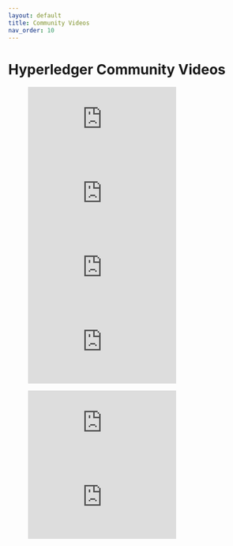 ```yaml
---
layout: default
title: Community Videos
nav_order: 10
---
```

[//]: # (SPDX-License-Identifier: CC-BY-4.0)

# Hyperledger Community Videos
<div>
   <figure class="third">
  <iframe
    src="https://youtube/embed/z2mkIyEdYbFH39vd"
    frameborder="0" webkitAllowFullScreen mozallowfullscreen allowFullScreen>
  </iframe>
  <iframe
    src="https://www.youtube.com/embed/wllQdVYqE8w"
    frameborder="0" webkitAllowFullScreen mozallowfullscreen allowFullScreen>
  </iframe>
  <iframe
    src="https://www.youtube.com/embed/ygQmjpqKkTo"
    frameborder="0" webkitAllowFullScreen mozallowfullscreen>
  </iframe>
  <iframe
    src="https://www.youtube.com/embed/ATHiO2UjvZU"
    frameborder="0" webkitAllowFullScreen mozallowfullscreen allowFullScreen>
  </iframe>
</figure>

<figure class="half">
  <iframe
    src="https://www.youtube.com/embed/_ETZ-pl1GtM"
    frameborder="0" webkitAllowFullScreen mozallowfullscreen allowFullScreen>
  </iframe>
  <iframe
    src="https://www.youtube.com/embed/0ordemQ1brs"
    frameborder="0" webkitAllowFullScreen mozallowfullscreen allowFullScreen>
  </iframe>
</figure>
</div>
